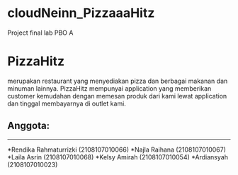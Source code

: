 # cloudNeinn_PizzaaaHitz
Project final lab PBO A

# PizzaHitz
merupakan restaurant yang menyediakan pizza dan berbagai makanan dan minuman lainnya. PizzaHitz mempunyai application yang memberikan customer kemudahan dengan memesan produk dari kami lewat application dan tinggal membayarnya di outlet kami.

## Anggota:
****
*Rendika Rahmaturrizki (2108107010066)
*Najla Raihana (2108107010067)
*Laila Asrin (2108107010068)
*Kelsy Amirah (2108107010054)
*Ardiansyah (2108107010023)
